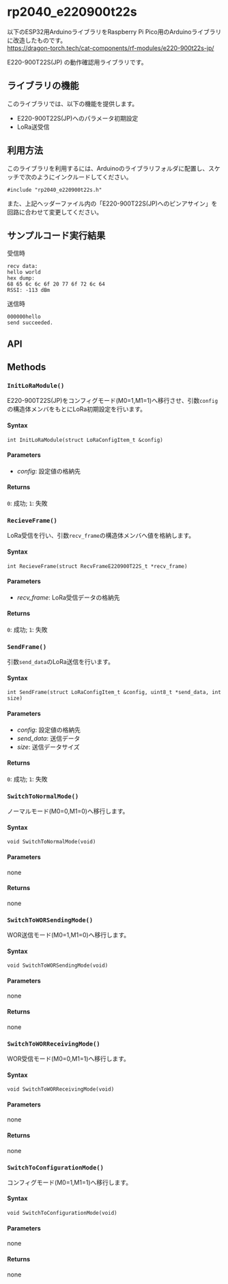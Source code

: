 # rp2040_e220900t22s
以下のESP32用ArduinoライブラリをRaspberry Pi Pico用のArduinoライブラリに改造したものです。<br>
https://dragon-torch.tech/cat-components/rf-modules/e220-900t22s-jp/

E220-900T22S(JP) の動作確認用ライブラリです。

## ライブラリの機能
このライブラリでは、以下の機能を提供します。
* E220-900T22S(JP)へのパラメータ初期設定
* LoRa送受信

## 利用方法
このライブラリを利用するには、Arduinoのライブラリフォルダに配置し、スケッチで次のようにインクルードしてください。
```
#include "rp2040_e220900t22s.h"
```
また、上記ヘッダーファイル内の「E220-900T22S(JP)へのピンアサイン」を回路に合わせて変更してください。

## サンプルコード実行結果
受信時
```
recv data:
hello world
hex dump:
68 65 6c 6c 6f 20 77 6f 72 6c 64 
RSSI: -113 dBm
```

送信時
```
000000hello
send succeeded.
```

## API

## Methods

### `InitLoRaModule()`
E220-900T22S(JP)をコンフィグモード(M0=1,M1=1)へ移行させ、引数`config`の構造体メンバをもとにLoRa初期設定を行います。
#### Syntax
```
int InitLoRaModule(struct LoRaConfigItem_t &config)
```
#### Parameters
* _config_: 設定値の格納先
#### Returns
`0`: 成功; `1`: 失敗

### `RecieveFrame()`
LoRa受信を行い、引数`recv_frame`の構造体メンバへ値を格納します。
#### Syntax
```
int RecieveFrame(struct RecvFrameE220900T22S_t *recv_frame)
```
#### Parameters
* _recv_frame_: LoRa受信データの格納先
#### Returns
`0`: 成功; `1`: 失敗

### `SendFrame()`
引数`send_data`のLoRa送信を行います。
#### Syntax
```
int SendFrame(struct LoRaConfigItem_t &config, uint8_t *send_data, int size)
```
#### Parameters
* _config_: 設定値の格納先
* _send_data_: 送信データ
* _size_: 送信データサイズ
#### Returns
`0`: 成功; `1`: 失敗

### `SwitchToNormalMode()`
ノーマルモード(M0=0,M1=0)へ移行します。
#### Syntax
```
void SwitchToNormalMode(void)
```
#### Parameters
none
#### Returns
none

### `SwitchToWORSendingMode()`
WOR送信モード(M0=1,M1=0)へ移行します。
#### Syntax
```
void SwitchToWORSendingMode(void)
```
#### Parameters
none
#### Returns
none

### `SwitchToWORReceivingMode()`
WOR受信モード(M0=0,M1=1)へ移行します。
#### Syntax
```
void SwitchToWORReceivingMode(void)
```
#### Parameters
none
#### Returns
none

### `SwitchToConfigurationMode()`
コンフィグモード(M0=1,M1=1)へ移行します。
#### Syntax
```
void SwitchToConfigurationMode(void)
```
#### Parameters
none
#### Returns
none
